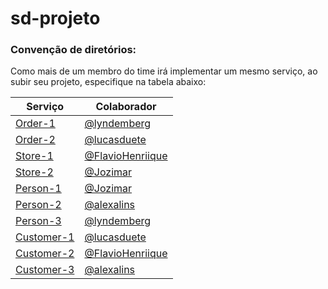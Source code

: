 # sd-projeto

### Convenção de diretórios:
Como mais de um membro do time irá implementar um mesmo serviço, ao subir seu projeto, especifique na tabela abaixo:

| Serviço | Colaborador  |
| ------  | ------------ |
| [Order-1](order-1/) | [@lyndemberg](https://github.com/lyndemberg) |
| [Order-2](order-2/) | [@lucasduete](https://github.com/lucasduete) |
| [Store-1](store-1/) | [@FlavioHenriique](https://github.com/FlavioHenriique) |
| [Store-2](store-2/) | [@Jozimar](https://github.com/Jozymar)|
| [Person-1](person-1/) | [@Jozimar](https://github.com/Jozymar) |
| [Person-2](person-2/) | [@alexalins](https://github.com/alexalins) |
| [Person-3](person-3/) | [@lyndemberg](https://github.com/lyndemberg)|
| [Customer-1](customer-1/) | [@lucasduete](https://github.com/lucasduete)|
| [Customer-2](customer-2/) | [@FlavioHenriique](https://github.com/FlavioHenriique)|
| [Customer-3](customer-3/) | [@alexalins](https://github.com/alexalins)|
